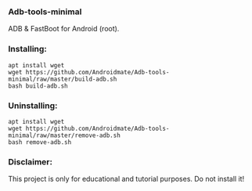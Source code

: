 ### Adb-tools-minimal
ADB &amp; FastBoot for Android (root).<br/>
### Installing:
```apt install wget```<br/>
```wget https://github.com/Androidmate/Adb-tools-minimal/raw/master/build-adb.sh```<br/>
```bash build-adb.sh```<br/>
### Uninstalling:
```apt install wget```<br/>
```wget https://github.com/Androidmate/Adb-tools-minimal/raw/master/remove-adb.sh```<br/>
```bash remove-adb.sh```<br/>
### Disclaimer:
This project is only for educational and tutorial purposes. Do not install it!
